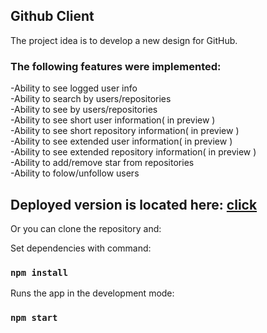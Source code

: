 ## Github Client

The project idea is to develop a new design for GitHub. 

### The following features were implemented:

-Ability to see logged user info<br />
-Ability to search by users/repositories<br />
-Ability to see by users/repositories<br />
-Ability to see short user information( in preview )<br />
-Ability to see short repository information( in preview ) <br />
-Ability to see extended user information( in preview )<br />
-Ability to see extended repository information( in preview )<br />
-Ability to add/remove star from repositories<br />
-Ability to folow/unfollow users<br />

## Deployed version is located here: [click](https://secret-savannah-93127.herokuapp.com/)

Or you can clone the repository and:

Set dependencies with command: 
### `npm install`

Runs the app in the development mode:<br />
### `npm start`




